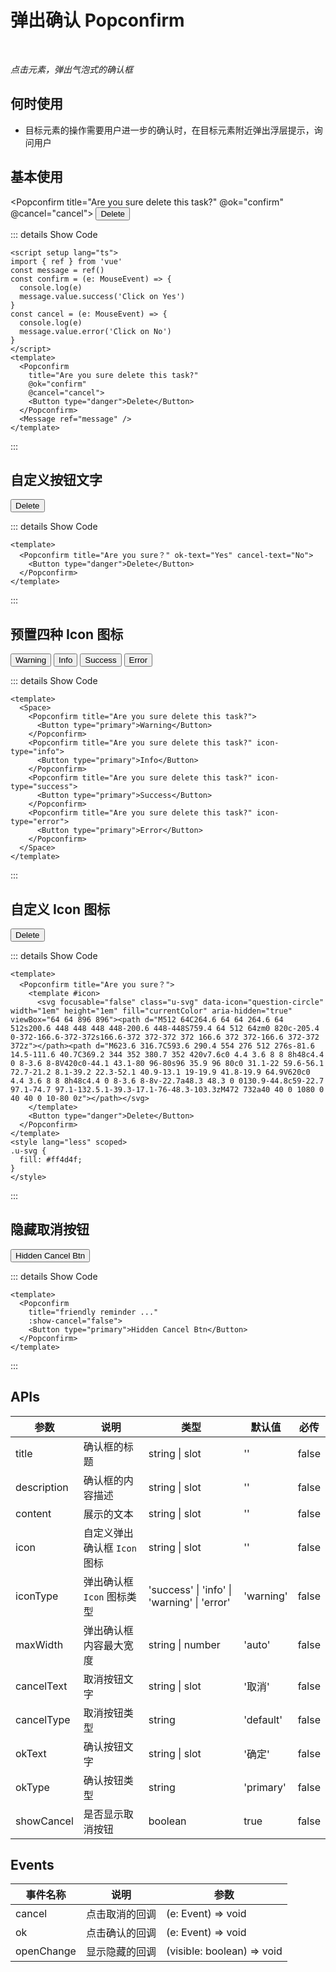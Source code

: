 # 弹出确认 Popconfirm<BackTop />

<br/>

*点击元素，弹出气泡式的确认框*

## 何时使用

- 目标元素的操作需要用户进一步的确认时，在目标元素附近弹出浮层提示，询问用户

<script setup lang="ts">
import { ref } from 'vue'
const message = ref()
const confirm = (e: MouseEvent) => {
  console.log(e)
  message.value.success('Click on Yes')
}
const cancel = (e: MouseEvent) => {
  console.log(e)
  message.value.error('Click on No')
}
</script>

## 基本使用

<Popconfirm
  title="Are you sure delete this task?"
  @ok="confirm"
  @cancel="cancel">
  <Button type="danger">Delete</Button>
</Popconfirm>
<Message ref="message" />

::: details Show Code

```vue
<script setup lang="ts">
import { ref } from 'vue'
const message = ref()
const confirm = (e: MouseEvent) => {
  console.log(e)
  message.value.success('Click on Yes')
}
const cancel = (e: MouseEvent) => {
  console.log(e)
  message.value.error('Click on No')
}
</script>
<template>
  <Popconfirm
    title="Are you sure delete this task?"
    @ok="confirm"
    @cancel="cancel">
    <Button type="danger">Delete</Button>
  </Popconfirm>
  <Message ref="message" />
</template>
```

:::

## 自定义按钮文字

<Popconfirm title="Are you sure？" ok-text="Yes" cancel-text="No">
  <Button type="danger">Delete</Button>
</Popconfirm>

::: details Show Code

```vue
<template>
  <Popconfirm title="Are you sure？" ok-text="Yes" cancel-text="No">
    <Button type="danger">Delete</Button>
  </Popconfirm>
</template>
```

:::

## 预置四种 Icon 图标

<Space>
  <Popconfirm title="Are you sure delete this task?">
    <Button type="primary">Warning</Button>
  </Popconfirm>
  <Popconfirm title="Are you sure delete this task?" icon-type="info">
    <Button type="primary">Info</Button>
  </Popconfirm>
  <Popconfirm title="Are you sure delete this task?" icon-type="success">
    <Button type="primary">Success</Button>
  </Popconfirm>
  <Popconfirm title="Are you sure delete this task?" icon-type="error">
    <Button type="primary">Error</Button>
  </Popconfirm>
</Space>

::: details Show Code

```vue
<template>
  <Space>
    <Popconfirm title="Are you sure delete this task?">
      <Button type="primary">Warning</Button>
    </Popconfirm>
    <Popconfirm title="Are you sure delete this task?" icon-type="info">
      <Button type="primary">Info</Button>
    </Popconfirm>
    <Popconfirm title="Are you sure delete this task?" icon-type="success">
      <Button type="primary">Success</Button>
    </Popconfirm>
    <Popconfirm title="Are you sure delete this task?" icon-type="error">
      <Button type="primary">Error</Button>
    </Popconfirm>
  </Space>
</template>
```

:::
## 自定义 Icon 图标

<Popconfirm title="Are you sure？">
  <template #icon>
    <svg focusable="false" class="u-svg" data-icon="question-circle" width="1em" height="1em" fill="currentColor" aria-hidden="true" viewBox="64 64 896 896"><path d="M512 64C264.6 64 64 264.6 64 512s200.6 448 448 448 448-200.6 448-448S759.4 64 512 64zm0 820c-205.4 0-372-166.6-372-372s166.6-372 372-372 372 166.6 372 372-166.6 372-372 372z"></path><path d="M623.6 316.7C593.6 290.4 554 276 512 276s-81.6 14.5-111.6 40.7C369.2 344 352 380.7 352 420v7.6c0 4.4 3.6 8 8 8h48c4.4 0 8-3.6 8-8V420c0-44.1 43.1-80 96-80s96 35.9 96 80c0 31.1-22 59.6-56.1 72.7-21.2 8.1-39.2 22.3-52.1 40.9-13.1 19-19.9 41.8-19.9 64.9V620c0 4.4 3.6 8 8 8h48c4.4 0 8-3.6 8-8v-22.7a48.3 48.3 0 0130.9-44.8c59-22.7 97.1-74.7 97.1-132.5.1-39.3-17.1-76-48.3-103.3zM472 732a40 40 0 1080 0 40 40 0 10-80 0z"></path></svg>
  </template>
  <Button type="danger">Delete</Button>
</Popconfirm>

::: details Show Code

```vue
<template>
  <Popconfirm title="Are you sure？">
    <template #icon>
      <svg focusable="false" class="u-svg" data-icon="question-circle" width="1em" height="1em" fill="currentColor" aria-hidden="true" viewBox="64 64 896 896"><path d="M512 64C264.6 64 64 264.6 64 512s200.6 448 448 448 448-200.6 448-448S759.4 64 512 64zm0 820c-205.4 0-372-166.6-372-372s166.6-372 372-372 372 166.6 372 372-166.6 372-372 372z"></path><path d="M623.6 316.7C593.6 290.4 554 276 512 276s-81.6 14.5-111.6 40.7C369.2 344 352 380.7 352 420v7.6c0 4.4 3.6 8 8 8h48c4.4 0 8-3.6 8-8V420c0-44.1 43.1-80 96-80s96 35.9 96 80c0 31.1-22 59.6-56.1 72.7-21.2 8.1-39.2 22.3-52.1 40.9-13.1 19-19.9 41.8-19.9 64.9V620c0 4.4 3.6 8 8 8h48c4.4 0 8-3.6 8-8v-22.7a48.3 48.3 0 0130.9-44.8c59-22.7 97.1-74.7 97.1-132.5.1-39.3-17.1-76-48.3-103.3zM472 732a40 40 0 1080 0 40 40 0 10-80 0z"></path></svg>
    </template>
    <Button type="danger">Delete</Button>
  </Popconfirm>
</template>
<style lang="less" scoped>
.u-svg {
  fill: #ff4d4f;
}
</style>
```

:::

## 隐藏取消按钮

<Popconfirm
  title="friendly reminder ..."
  :show-cancel="false">
  <Button type="primary">Hidden Cancel Btn</Button>
</Popconfirm>

::: details Show Code

```vue
<template>
  <Popconfirm
    title="friendly reminder ..."
    :show-cancel="false">
    <Button type="primary">Hidden Cancel Btn</Button>
  </Popconfirm>
</template>
```

:::

<style lang="less" scoped>
.u-svg {
  fill: #ff4d4f;
}
</style>

## APIs

参数 | 说明 | 类型 | 默认值 | 必传
-- | -- | -- | -- | --
title | 确认框的标题 | string &#124; slot | '' | false
description | 确认框的内容描述 | string &#124; slot | '' | false
content | 展示的文本 | string &#124; slot | '' | false
icon | 自定义弹出确认框 `Icon` 图标 | string &#124; slot | '' | false
iconType | 弹出确认框 `Icon` 图标类型 | 'success' &#124; 'info' &#124; 'warning' &#124; 'error' | 'warning' | false
maxWidth | 弹出确认框内容最大宽度 | string &#124; number | 'auto' | false
cancelText | 取消按钮文字 | string &#124; slot | '取消' | false
cancelType | 取消按钮类型 | string | 'default' | false
okText | 确认按钮文字 | string &#124; slot | '确定' | false
okType | 确认按钮类型 | string | 'primary' | false
showCancel | 是否显示取消按钮 | boolean | true | false

## Events

事件名称 | 说明 | 参数
-- | -- | --
cancel | 点击取消的回调 | (e: Event) => void
ok | 点击确认的回调 | (e: Event) => void
openChange | 显示隐藏的回调 | (visible: boolean) => void
